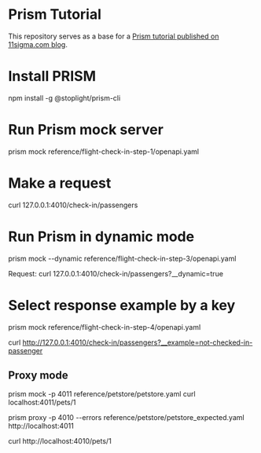 # Prism Tutorial

This repository serves as a base for a [Prism tutorial published on 11sigma.com blog](https://11sigma.com/blog/2019-10-11--prism-tutorial/).

# Install PRISM

npm install -g @stoplight/prism-cli

# Run Prism mock server

prism mock reference/flight-check-in-step-1/openapi.yaml

# Make a request

curl 127.0.0.1:4010/check-in/passengers

# Run Prism in dynamic mode

prism mock --dynamic reference/flight-check-in-step-3/openapi.yaml

Request: curl 127.0.0.1:4010/check-in/passengers?__dynamic=true

# Select response example by a key

prism mock reference/flight-check-in-step-4/openapi.yaml

curl http://127.0.0.1:4010/check-in/passengers?__example=not-checked-in-passenger

## Proxy mode

prism mock -p 4011 reference/petstore/petstore.yaml
curl localhost:4011/pets/1

prism proxy -p 4010 --errors reference/petstore/petstore_expected.yaml http://localhost:4011

curl http://localhost:4010/pets/1


